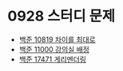 # 0928 스터디 문제

- [백준 10819 차이를 최대로](https://www.acmicpc.net/problem/10819)
- [백준 11000 강의실 배정](https://www.acmicpc.net/problem/11000)
- [백준 17471 게리멘더링](https://www.acmicpc.net/problem/17471)

